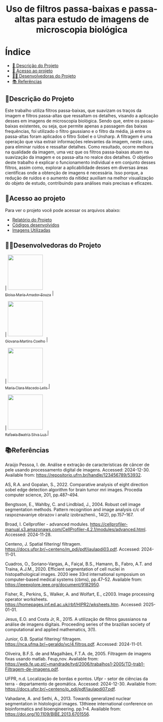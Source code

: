 <h1 align="center"> Uso de filtros passa-baixas e passa-altas para estudo de imagens de microscopia biológica
 </h1>

# Índice 

* [📝 Descrição do Projeto](#descrição-do-projeto)
* [📁 Acesso ao projeto](#acesso-ao-projeto)
* [👩‍💻 Desenvolvedoras do Projeto](#desenvolvedoras-do-projeto)
* [📚 Referências](#referências)

## 📝Descrição do Projeto 

Este trabalho utiliza filtros passa-baixas, que suavizam os traços da imagem e filtros passa-altas que ressaltam os detalhes, visando a aplicação desses em imagens de microscopia biológica. Sendo que, entre os passa-baixas existentes, ou seja, que permite apenas a passagem das baixas frequências, foi utilizado o filtro gaussiano e o filtro da média, já entre os passa-altas foram aplicados o filtro Sobel e o Unsharp. A filtragem é uma operação que visa extrair informações relevantes da imagem, neste caso, para eliminar ruídos e ressaltar detalhes. Como resultado, ocorre melhora na qualidade da imagem, uma vez que os filtros passa-baixas atuam na suavização da imagem e os passa-alta no realce dos detalhes. O objetivo deste trabalho é explicar o funcionamento individual e em conjunto desses filtros, assim como, explorar a aplicabilidade desses em diversas áreas científicas onde a obtenção de imagens é necessária. Isso porque, a redução de ruídos e o aumento da nitidez auxiliam na melhor visualização do objeto de estudo, contribuindo para análises mais precisas e eficazes.

## 📁Acesso ao projeto

Para ver o projeto você pode acessar os arquivos abaixo:
- [Relatório do Projeto](https://github.com/ClaraLelis/Ferramentas-matem-ticas-para-tratamento-de-imagens-microsc-picas-/blob/main/Uso%20de%20filtros%20passa-baixas%20e%20passa-altas%20para%20estudo%20de%20imagens%20de%20microscopia%20biol%C3%B3gica_Elo%C3%ADsa__Giovana__Maria_Clara__Rafaela%20(1).pdf)
- [Códigos desenvolvidos]()
- [Imagens Utilizadas]()

## 👩‍💻Desenvolvedoras do Projeto

| [<img loading="lazy" src="https://avatars.githubusercontent.com/u/172425341?s=400&u=27f1f6f0257dfea068b3b763758914d077f15952&v=4" width=115><br><sub>Eloisa Maria Amador Souza</sub>](https://github.com/settings/profile) |  

| [<img loading="lazy" src="https://avatars.githubusercontent.com/u/172425607?v=4" width=115><br><sub> Giovana Martins Coelho</sub>](https://github.com/giovana2005) |  

| [<img loading="lazy" src="https://avatars.githubusercontent.com/u/172424981?v=4" width=115><br><sub>Maria Clara Macedo Lelis </sub>](https://github.com/ClaraLelis) | 

| [<img loading="lazy" src="https://avatars.githubusercontent.com/u/172425353?v=4" width=115><br><sub> Rafaela Beatriz Silva Luz </sub>](https://github.com/Rafaela-Luz) | 

## 📚Referências

Araújo Pessoa, I. de. Análise e extração de características de câncer de pele usando processamento digital de imagens. Accessed: 2024-12-30. Available from: https://repositorio.ufrn.br/handle/123456789/53932.

AS, R.A. and Gopalan, S., 2022. Comparative analysis of eight direction sobel edge detection algorithm for brain tumor mri images. Procedia computer science, 201, pp.487–494.

Bengtsson, E., Wahlby, C. and Lindblad, J., 2004. Robust cell image segmentation methods. Pattern recognition and image analysis c/c of raspoznavaniye obrazov i analiz izobrazhenii., 14(2), pp.157–167.

Broad, I. Cellprofiler - advanced modules. https://cellprofiler-manual.s3.amazonaws.com/CellProfiler-4.2.1/modules/advanced.html. Accessed: 2024-11-28.

Centeno, J. Spatial filtering/ filtragem. https://docs.ufpr.br/~centeno/m_pdi/pdf/jaulapdi03.pdf. Accessed: 2024-11-01.

Cuadros, O., Soriano-Vargas, A., Faiçal, B.S., Hamann, B., Fabro, A.T. and Traina, A.J.M., 2020. Efficient segmentation of cell nuclei in histopathological images. 2020 ieee 33rd international symposium on computer-based medical systems (cbms), pp.47–52. Available from: https://ieeexplore.ieee.org/document/9182950.

Fisher, R., Perkins, S., Walker, A. and Wolfart, E., c2003. Image processing operator worksheets. https://homepages.inf.ed.ac.uk/rbf/HIPR2/wksheets.htm. Accessed: 2025-01-01.

Jesus, E.O. and Costa Jr, R., 2015. A utilização de filtros gaussianos na análise de imagens digitais. Proceeding series of the brazilian society of computational and applied mathematics, 3(1).

Junior, G.B. Spatial filtering/ filtragem. https://nca.ufma.br/~geraldo/vc/4.filtros.pdf. Accessed: 2024-11-01.

Oliveira, B.F.S. de and Magalhães, F.T.A. de, 2005. Filtragem de imagens fixas usando matlab. Feup,nov. Available from: https://web.fe.up.pt/~mandrade/tvd/2006/trabalhos1-2005/TD-trab1-Filtragem-de-imagens.pdf.

UFPR, n.d. Localização de bordas e pontos. Ufpr - setor de ciências da terra - departamento de geomática. Accessed: 2024-12-30. Available from: https://docs.ufpr.br/~centeno/p_pdi/pdf/jaulapdi07.pdf.

Vahadane, A. and Sethi, A., 2013. Towards generalized nuclear segmentation in histological images. 13thieee international conference on bioinformatics and bioengineering. pp.1–4. Available from: https://doi.org/10.1109/BIBE.2013.6701556.

